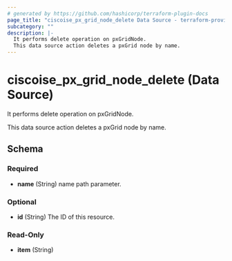 ```yaml
---
# generated by https://github.com/hashicorp/terraform-plugin-docs
page_title: "ciscoise_px_grid_node_delete Data Source - terraform-provider-ciscoise"
subcategory: ""
description: |-
  It performs delete operation on pxGridNode.
  This data source action deletes a pxGrid node by name.
---
```


# ciscoise_px_grid_node_delete (Data Source)

It performs delete operation on pxGridNode.

This data source action deletes a pxGrid node by name.



<!-- schema generated by tfplugindocs -->
## Schema

### Required

- **name** (String) name path parameter.

### Optional

- **id** (String) The ID of this resource.

### Read-Only

- **item** (String)


